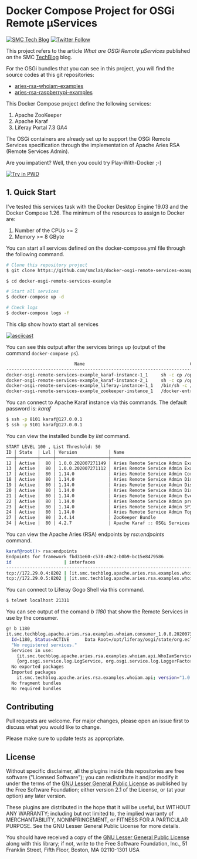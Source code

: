 # Docker Compose Project for OSGi Remote µServices
[![SMC Tech Blog](https://img.shields.io/badge/Mainteiner-SMC%20Tech%20Blog-blue)](https://techblog.smc.it) [![Twitter Follow](https://img.shields.io/twitter/follow/SMCpartner.svg?style=social&label=%40SMCpartner%20on%20Twitter&style=plastic)](https://twitter.com/SMCpartner) 

This project refers to the article *What are OSGi Remote µServices* published 
on the SMC [TechBlog](https://techblog.smc.it) blog.

For the OSGi bundles that you can see in this project, you will find the source 
codes at this git repositories:

* [aries-rsa-whoiam-examples](https://github.com/smclab/aries-rsa-whoiam-examples)
* [aries-rsa-raspberrypi-examples](https://github.com/smclab/aries-rsa-raspberrypi-examples)

This Docker Compose project define the following services:

1. Apache ZooKeeper
2. Apache Karaf
3. Liferay Portal 7.3 GA4

The OSGi containers are already set up to support the OSGi Remote Services 
specification through the implementation of Apache Aries RSA (Remote Services
Admin).

Are you impatient? Well, then you could try Play-With-Docker ;-)

[![Try in PWD](https://raw.githubusercontent.com/play-with-docker/stacks/master/assets/images/button.png)](https://labs.play-with-docker.com/?stack=https://raw.githubusercontent.com/smclab/docker-osgi-remote-services-example/master/docker-compose.yml) 


## 1. Quick Start
I've tested this services task with the Docker Desktop Engine 19.03 and the 
Docker Compose 1.26. The minimum of the resources to assign to Docker are: 

1. Number of the CPUs >= 2 
2. Memory >= 8 GByte

You can start all services defined on the docker-compose.yml file through the 
following command.

```bash
# Clone this repository project
$ git clone https://github.com/smclab/docker-osgi-remote-services-example.git

$ cd docker-osgi-remote-services-example

# Start all services
$ docker-compose up -d

# Check logs
$ docker-compose logs -f

```

This clip show howto start all services

[![asciicast](https://asciinema.org/a/350959.svg)](https://asciinema.org/a/350959)


You  can see this output after the services brings up (output of the command 
`docker-compose ps`).

```bash
                          Name                                        Command                       State                                                             Ports                                                  
-----------------------------------------------------------------------------------------------------------------------------------------------------------------------------------------------------------------------------
docker-osgi-remote-services-example_karaf-instance-1_1     sh -c cp /opt/apache-karaf ...   Up                      0.0.0.0:1099->1099/tcp, 0.0.0.0:4444->4444/tcp, 44444/tcp, 0.0.0.0:8101->8101/tcp, 0.0.0.0:8181->8181/tcp
docker-osgi-remote-services-example_karaf-instance-2_1     sh -c cp /opt/apache-karaf ...   Up                      0.0.0.0:2099->1099/tcp, 0.0.0.0:5444->4444/tcp, 44444/tcp, 0.0.0.0:9101->8101/tcp, 0.0.0.0:9181->8181/tcp
docker-osgi-remote-services-example_liferay-instance-1_1   /bin/sh -c /usr/local/bin/ ...   Up (health: starting)   0.0.0.0:21311->11311/tcp, 8000/tcp, 8009/tcp, 0.0.0.0:6080->8080/tcp, 0.0.0.0:9201->9201/tcp             
docker-osgi-remote-services-example_zookeeper-instance_1   /docker-entrypoint.sh zkSe ...   Up (healthy)            0.0.0.0:2181->2181/tcp, 2888/tcp, 3888/tcp, 0.0.0.0:9080->8080/tcp                                       
```

You can connect to Apache Karaf instance via this commands. The default password
is: *karaf*

```bash
$ ssh -p 8101 karaf@127.0.0.1 
$ ssh -p 9101 karaf@127.0.0.1 
```

You can view the installed bundle by *list* command.

```bash
START LEVEL 100 , List Threshold: 50
ID │ State  │ Lvl │ Version            │ Name
───┼────────┼─────┼────────────────────┼─────────────────────────────────────────────────────────────
12 │ Active │  80 │ 1.0.0.202007271149 │ Aries Remote Service Admin Examples - WhoIam Service
13 │ Active │  80 │ 1.0.0.202007271112 │ Aries Remote Service Admin Examples - WhoIam API
17 │ Active │  80 │ 1.14.0             │ Aries Remote Service Admin Core
18 │ Active │  80 │ 1.14.0             │ Aries Remote Service Admin Discovery Gogo Commands
19 │ Active │  80 │ 1.14.0             │ Aries Remote Service Admin Discovery Local
20 │ Active │  80 │ 1.14.0             │ Aries Remote Service Admin Discovery Zookeeper
21 │ Active │  80 │ 1.14.0             │ Aries Remote Service Admin Event Publisher
22 │ Active │  80 │ 1.14.0             │ Aries Remote Service Admin provider TCP
23 │ Active │  80 │ 1.14.0             │ Aries Remote Service Admin SPI
24 │ Active │  80 │ 1.14.0             │ Aries Remote Service Admin Topology Manager
27 │ Active │  80 │ 3.4.14             │ ZooKeeper Bundle
34 │ Active │  80 │ 4.2.7              │ Apache Karaf :: OSGi Services :: Event
```

You can view the Apache Aries (RSA) endpoints by *rsa:endpoints* command.

```bash
karaf@root()> rsa:endpoints
Endpoints for framework fbd31e60-c578-49c2-b0b9-bc15e8479586
id                    | interfaces                                                           | framework                            | comp name                                                                 
----------------------------------------------------------------------------------------------------------------------------------------------------------------------------------------------------------------
tcp://172.29.0.4:8202 | [it.smc.techblog.apache.aries.rsa.examples.whoiam.api.WhoIamService] | fbd31e60-c578-49c2-b0b9-bc15e8479586 | it.smc.techblog.apache.aries.rsa.examples.whoiam.service.WhoIamServiceImpl
tcp://172.29.0.5:8202 | [it.smc.techblog.apache.aries.rsa.examples.whoiam.api.WhoIamService] | 118de5a0-e754-4a35-a3f1-adbf78c8b36f | it.smc.techblog.apache.aries.rsa.examples.whoiam.service.WhoIamServiceImpl
```

You can connect to Liferay Gogo Shell via this command.

```bash
$ telnet localhost 21311
```

You can see output of the comand *b 1180* that show the Remote Services in use by
the consumer.

```bash
g! b 1180     
it.smc.techblog.apache.aries.rsa.examples.whoiam.consumer_1.0.0.202007301439 [1180]
  Id=1180, Status=ACTIVE      Data Root=/opt/liferay/osgi/state/org.eclipse.osgi/1180/data
  "No registered services."
  Services in use:
    {it.smc.techblog.apache.aries.rsa.examples.whoiam.api.WhoIamService}={service.intents=[osgi.basic, osgi.async], endpoint.package.version.it.smc.techblog.apache.aries.rsa.examples.whoiam.api=1.0.0, service.id=2532, service.bundleid=1183, service.scope=bundle, endpoint.service.id=50, aries.rsa.port=8202, service.imported.configs=[aries.tcp], service.imported=true, endpoint.id=tcp://172.29.0.4:8202, component.name=it.smc.techblog.apache.aries.rsa.examples.whoiam.service.WhoIamServiceImpl, component.id=0, aries.tcp.id=tcp://172.29.0.4:8202, endpoint.framework.uuid=fbd31e60-c578-49c2-b0b9-bc15e8479586}
    {org.osgi.service.log.LogService, org.osgi.service.log.LoggerFactory, org.eclipse.equinox.log.ExtendedLogService}={service.id=2, service.bundleid=0, service.scope=bundle}
  No exported packages
  Imported packages
    it.smc.techblog.apache.aries.rsa.examples.whoiam.api; version="1.0.0" <it.smc.techblog.apache.aries.rsa.examples.whoiam.api_1.0.0.202007301439 [1186]>
  No fragment bundles
  No required bundles
  ```

## Contributing
Pull requests are welcome. For major changes, please open an issue first to 
discuss what you would like to change.

Please make sure to update tests as appropriate.

## License

Without specific disclaimer, all the plugins inside this repositories are free
software ("Licensed Software"); you can redistribute it and/or modify it under
the terms of the [GNU Lesser General Public License](http://www.gnu.org/licenses/lgpl-2.1.html)
as published by the Free Software Foundation; either version 2.1 of the License,
or (at your option) any later version.

These plugins are distributed in the hope that it will be useful, but WITHOUT ANY
WARRANTY; including but not limited to, the implied warranty of MERCHANTABILITY,
NONINFRINGEMENT, or FITNESS FOR A PARTICULAR PURPOSE. See the GNU Lesser General
Public License for more details.

You should have received a copy of the [GNU Lesser General Public
License](http://www.gnu.org/licenses/lgpl-2.1.html) along with this library; if
not, write to the Free Software Foundation, Inc., 51 Franklin Street, Fifth
Floor, Boston, MA 02110-1301 USA